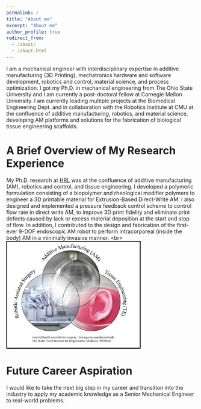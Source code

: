 ```yaml
---
permalink: /
title: "About me"
excerpt: "About me"
author_profile: true
redirect_from: 
  - /about/
  - /about.html
---
```


 I am a mechanical engineer with interdisciplinary expertise in additive manufacturing (3D Printing), mechatronics hardware and software development, robotics and control, material science, and process optimization. I got my Ph.D. in mechanical engineering from The Ohio State University and I am currently a post-doctoral fellow at Carnegie Mellon University. I am currently leading multiple projects at the Biomedical Engineering Dept. and in collaboration with the Robotics Institute at CMU at the confluence of additive manufacturing, robotics, and material science, developing AM platforms and solutions for the fabrication of biological tissue engineering scaffolds.

 

A Brief Overview of My Research Experience
======
My Ph.D. research at [HRL](https://mae.osu.edu/hrl) was at the confluence of additive manufacturing (AM), robotics and control, and tissue engineering. I developed a polymeric formulation consisting of a biopolymer and rheological modifier polymers to engineer a 3D printable material for Extrusion-Based Direct-Write AM. I also designed and implemented a pressure feedback control scheme to control flow rate in direct write AM, to improve 3D print fidelity and eliminate print defects caused by lack or excess material deposition at the start and stop of flow. In addition, I contributed to the design and fabrication of the first-ever 9-DOF endoscopic AM robot to perform intracorporeal (inside the body) AM in a minimally invasive manner. 
<br\><img src='/images/homepage.png' style='width: 70%; height: auto; border: 2px solid black'>


Future Career Aspiration
======
I would like to take the next big step in my career and transition into the industry to apply my academic knowledge as a Senior Mechanical Engineer to real-world problems.
